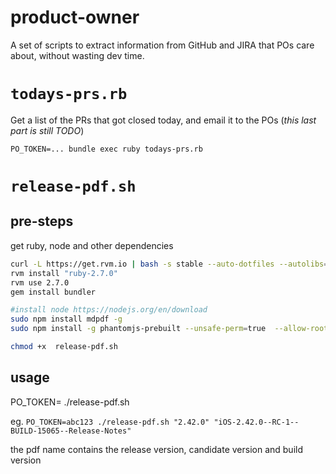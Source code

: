 # product-owner

A set of scripts to extract information from GitHub and JIRA that POs care about, without wasting dev time.

# `todays-prs.rb`

Get a list of the PRs that got closed today, and email it to the POs (_this last part is still TODO_)

```
PO_TOKEN=... bundle exec ruby todays-prs.rb
```


# `release-pdf.sh`

## pre-steps
get ruby, node and other dependencies
```sh
curl -L https://get.rvm.io | bash -s stable --auto-dotfiles --autolibs=enable --ruby
rvm install "ruby-2.7.0"
rvm use 2.7.0
gem install bundler

#install node https://nodejs.org/en/download
sudo npm install mdpdf -g
sudo npm install -g phantomjs-prebuilt --unsafe-perm=true  --allow-root

chmod +x  release-pdf.sh
```

## usage 
PO_TOKEN=<private po token> ./release-pdf.sh <release version> <pdf name> 

eg. ```PO_TOKEN=abc123 ./release-pdf.sh "2.42.0" "iOS-2.42.0--RC-1--BUILD-15065--Release-Notes"``` 

the pdf name contains the release version, candidate version and build version

